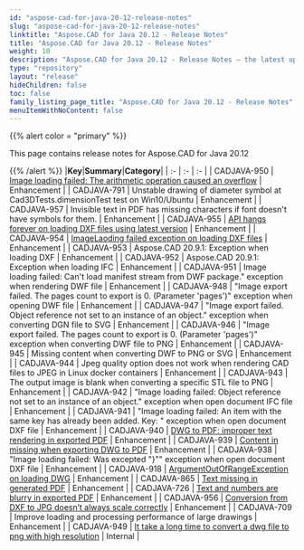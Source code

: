 ```yaml
---
id: "aspose-cad-for-java-20-12-release-notes"
slug: "aspose-cad-for-java-20-12-release-notes"
linktitle: "Aspose.CAD for Java 20.12 - Release Notes"
title: "Aspose.CAD for Java 20.12 - Release Notes"
weight: 10
description: "Aspose.CAD for Java 20.12 - Release Notes – the latest updates and fixes."
type: "repository"
layout: "release"
hideChildren: false
toc: false
family_listing_page_title: "Aspose.CAD for Java 20.12 - Release Notes"
menuItemWithNoContent: false
---
```


{{% alert color = "primary" %}}

This page contains release notes for Aspose.CAD for Java 20.12

{{% /alert %}}
|**Key**|**Summary**|**Category**|
| :- | :- | :- |
| CADJAVA-950 | [Image loading failed: The arithmetic operation caused an overflow](https://forum.aspose.com/t/image-loading-failed-the-arithmetic-operation-caused-an-overflow/220962) | Enhancement |
| CADJAVA-791 | Unstable drawing of diameter symbol at Cad3DTests.dimensionTest test on Win10/Ubuntu | Enhancement |
| CADJAVA-957 | Invisible text in PDF has missing characters if font doesn't have symbols for them. | Enhancement |
| CADJAVA-955 | [API hangs forever on loading DXF files using latest version](https://forum.aspose.com/t/critical-some-dxf-files-hangs-the-library-net-aspose-cad-20-7-0-20-9-1/220113) | Enhancement |
| CADJAVA-954 | [ImageLaoding failed exception on loading DXF files](https://forum.aspose.com/t/some-dxf-files-trigger-the-exception-image-loading-failed-invalid-group-code-net-aspose-cad-20-6-0-20-7-0-20-9-1/220114) | Enhancement |
| CADJAVA-953 | Aspose.CAD 20.9.1: Exception when loading DXF | Enhancement |
| CADJAVA-952 | Aspose.CAD 20.9.1: Exception when loading IFC | Enhancement |
| CADJAVA-951 | Image loading failed: Can't load manifest stream from DWF package." exception when rendering DWF file | Enhancement |
| CADJAVA-948 | "Image export failed. The pages count to export is 0. (Parameter 'pages')" exception when opening DWF file | Enhancement |
| CADJAVA-947 | "Image export failed. Object reference not set to an instance of an object." exception when converting DGN file to SVG | Enhancement |
| CADJAVA-946 | "Image export failed. The pages count to export is 0. (Parameter 'pages')" exception when converting DWF file to PNG | Enhancement |
| CADJAVA-945 | Missing content when converting DWF to PNG or SVG | Enhancement |
| CADJAVA-944 | Jpeg quality option does not work when rendering CAD files to JPEG in Linux docker containers | Enhancement |
| CADJAVA-943 | The output image is blank when converting a specific STL file to PNG | Enhancement |
| CADJAVA-942 | "Image loading failed: Object reference not set to an instance of an object." exception when open document IFC file | Enhancement |
| CADJAVA-941 | "Image loading failed: An item with the same key has already been added. Key: " exception when open document DXF file | Enhancement |
| CADJAVA-940 | [DWG to PDF: improper text rendering in exported PDF](https://forum.aspose.com/t/aspose-cad20-10-for-net-dwg-pdf-180/221829) | Enhancement |
| CADJAVA-939 | [Content in missing when exporting DWG to PDF](https://forum.aspose.com/t/missing-things-from-cad-file/223023) | Enhancement |
| CADJAVA-938 | "Image loading failed: Was excepted "}"" exception when open document DXF file | Enhancement |
| CADJAVA-918 | [ArgumentOutOfRangeException on loading DWG](https://forum.aspose.com/t/com-aspose-cad-internal-exceptions-argumentoutofrangeexception/221978/3) | Enhancement |
| CADJAVA-865 | [Text missing in generated PDF](https://forum.aspose.com/t/generate-a-blank-pdf-when-converting-a-dwg-file/219460/6) | Enhancement |
| CADJAVA-726 | [Text and numbers are blurry in exported PDF](https://forum.aspose.com/t/aspose-cad-for-java-pdf/213599/3) | Enhancement |
| CADJAVA-956 | [Conversion from DXF to JPG doesn’t always scale correctly](https://forum.aspose.com/t/conversion-from-dxf-to-jpg-doesnt-always-scale-correctly/219491) | Enhancement |
| CADJAVA-709 | Improve loading and processing performance of large drawings | Enhancement |
| CADJAVA-949 | [It take a long time to convert a dwg file to png with high resolution](https://forum.aspose.com/t/it-take-a-long-time-to-convert-a-dwg-file-to-png-with-high-resolution/221046) | Internal |

